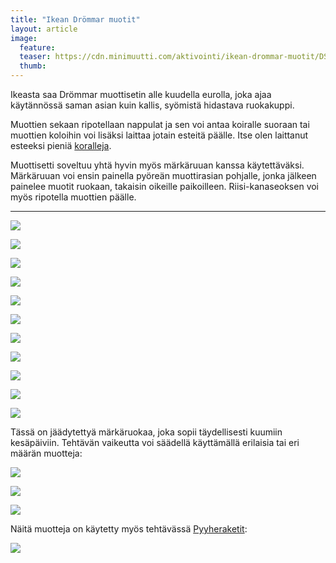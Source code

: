 ```yaml
---
title: "Ikean Drömmar muotit"
layout: article
image:
  feature:
  teaser: https://cdn.minimuutti.com/aktivointi/ikean-drommar-muotit/DS16238-245px.jpg
  thumb:
---
```


Ikeasta saa Drömmar muottisetin alle kuudella eurolla, joka ajaa käytännössä saman asian kuin kallis, syömistä hidastava ruokakuppi.

Muottien sekaan ripotellaan nappulat ja sen voi antaa koiralle suoraan tai muottien koloihin voi lisäksi laittaa jotain esteitä päälle. Itse olen laittanut esteeksi pieniä [koralleja](/aktivointi/korallit/).

Muottisetti soveltuu yhtä hyvin myös märkäruuan kanssa käytettäväksi. Märkäruuan voi ensin painella pyöreän muottirasian pohjalle, jonka jälkeen painelee muotit ruokaan, takaisin oikeille paikoilleen. Riisi-kanaseoksen voi myös ripotella muottien päälle.

---

![](https://cdn.minimuutti.com/aktivointi/ikean-drommar-muotit/DS16145-800px.jpg)

![](https://cdn.minimuutti.com/aktivointi/ikean-drommar-muotit/DS16153-800px.jpg)

![](https://cdn.minimuutti.com/aktivointi/ikean-drommar-muotit/DS16174-800px.jpg)

![](https://cdn.minimuutti.com/aktivointi/ikean-drommar-muotit/DS16199-800px.jpg)

![](https://cdn.minimuutti.com/aktivointi/ikean-drommar-muotit/DS16228-800px.jpg)

![](https://cdn.minimuutti.com/aktivointi/ikean-drommar-muotit/DS16238-800px.jpg)

![](https://cdn.minimuutti.com/aktivointi/ikean-drommar-muotit/DS16239-800px.jpg)

![](https://cdn.minimuutti.com/aktivointi/ikean-drommar-muotit/DS16258-800px.jpg)

![](https://cdn.minimuutti.com/aktivointi/ikean-drommar-muotit/DS16263-800px.jpg)

![](https://cdn.minimuutti.com/aktivointi/ajanvietetta-toipilaalle/DS37739-800px.jpg)

![](https://cdn.minimuutti.com/aktivointi/ajanvietetta-toipilaalle/DS37744-800px.jpg)

Tässä on jäädytettyä märkäruokaa, joka sopii täydellisesti kuumiin kesäpäiviin. Tehtävän vaikeutta voi säädellä  käyttämällä erilaisia tai eri määrän muotteja:

![](https://cdn.minimuutti.com/aktivointi/ikean-drommar-muotit/DS60168-800px.jpg)

![](https://cdn.minimuutti.com/aktivointi/ikean-drommar-muotit/DS60181-800px.jpg)

![](https://cdn.minimuutti.com/aktivointi/ikean-drommar-muotit/DS60937-800px.jpg)

Näitä muotteja on käytetty myös tehtävässä [Pyyheraketit](/aktivointi/pyyheraketit/):

[![](https://cdn.minimuutti.com/aktivointi/pyyheraketit/DS41785-800px.jpg)](/aktivointi/pyyheraketit/)
